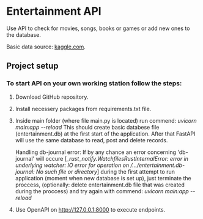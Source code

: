 # Entertainment API
Use API to check for movies, songs, books or games or add new ones to the database.

Basic data source: [kaggle.com](https://www.kaggle.com/).

## Project setup

### To start API on your own working station follow the steps:
1) Download GitHub repository.
2) Install necessery packages from requirements.txt file.
3) Inside main folder (where file main.py is located) run commend:
    *uvicorn main:app --reload*
    This should create basic databese file (entertainment.db) at the first start of
    the application. After that FastAPI will use the same database to read, post and
    delete records.

    Handling db-journal error:
    If by any chance an error concerning 'db-journal' will occure
    [*_rust_notify.WatchfilesRustInternalError: error in underlying watcher:
    IO error for operation on /.../entertainment.db-journal: No such file or directory*]
    during the first attempt to run application (moment when new database is set up),
    just terminate the proccess, (optionally: delete entertainment.db file that
    was created during the proccess) and try again with commend:
    *uvicorn main:app --reload*
4) Use OpenAPI on http://127.0.0.1:8000 to execute endpoints.

